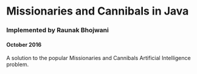 # Missionaries and Cannibals in Java
### Implemented by Raunak Bhojwani
#### October 2016

A solution to the popular Missionaries and Cannibals Artificial Intelligence problem. 
